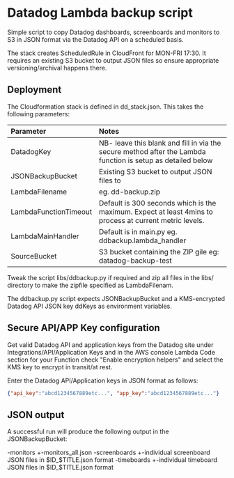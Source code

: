 Datadog Lambda backup script
============================
Simple script to copy Datadog dashboards, screenboards and monitors to S3 in JSON format via the Datadog API on a scheduled basis.

The stack creates ScheduledRule in CloudFront for MON-FRI 17:30. It requires an existing S3 bucket to output JSON files so ensure appropriate versioning/archival happens there.

Deployment
----------

The Cloudformation stack is defined in dd_stack.json. This takes the following parameters:

Parameter|Notes
:---|:---
DatadogKey|NB- leave this blank and fill in via the secure method after the Lambda function is setup as detailed below  
JSONBackupBucket|Existing S3 bucket to output JSON files to
LambdaFilename|eg. dd-backup.zip  
LambdaFunctionTimeout|Default is 300 seconds which is the maximum. Expect at least 4mins to process at current metric levels.
LambdaMainHandler|Default is in main.py eg. ddbackup.lambda_handler  
SourceBucket|S3 bucket containing the ZIP gile eg: datadog-backup-test

Tweak the script libs/ddbackup.py if required and zip all files in the libs/ directory to make the zipfile specified as LambdaFilenam.

The ddbackup.py script expects JSONBackupBucket and a KMS-encrypted Datadog API JSON key ddKeys as environment variables. 

Secure API/APP Key configuration
--------------------------------
Get valid Datadog API and application keys from the Datadog site under Integrations/API/Application Keys and in the AWS console Lambda Code section for your Function check "Enable encryption helpers" and select the KMS key to encrypt in transit/at rest.

Enter the Datadog API/Application keys in JSON format as follows:
```json
{"api_key":"abcd1234567889etc...", "app_key":"abcd1234567889etc..."}
```

JSON output
-----------
A successful run will produce the following output in the JSONBackupBucket:

-monitors
+-monitors_all.json
-screenboards
+-individual screenboard JSON files in $ID_$TITLE.json format
-timeboards
+-individual timeboard JSON files in $ID_$TITLE.json format

